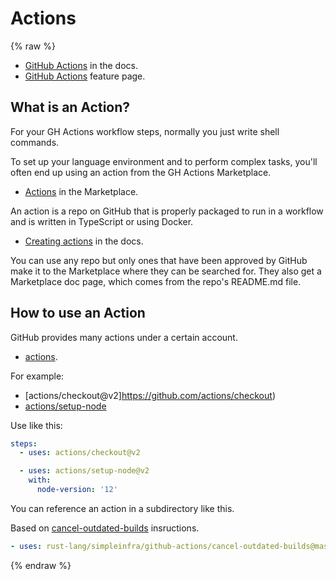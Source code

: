 # Actions

{% raw %}

- [GitHub Actions](https://docs.github.com/en/actions) in the docs.
- [GitHub Actions](https://github.com/features/actions) feature page.


## What is an Action?

For your GH Actions workflow steps, normally you just write shell commands.

To set up your language environment and to perform complex tasks, you'll often end up using an action from the GH Actions Marketplace.

- [Actions](https://github.com/marketplace?type=actions) in the Marketplace.

An action is a repo on GitHub that is properly packaged to run in a workflow and is written in TypeScript or using Docker.

- [Creating actions](https://docs.github.com/en/actions/creating-actions) in the docs.

You can use any repo but only ones that have been approved by GitHub make it to the Marketplace where they can be searched for. They also get a Marketplace doc page, which comes from the repo's README.md file.


## How to use an Action

GitHub provides many actions under a certain account.

- [actions](https://github.com/actions).

For example:

- [actions/checkout@v2]https://github.com/actions/checkout)
- [actions/setup-node](https://github.com/actions/setup-node)

Use like this:

```yaml
steps:
  - uses: actions/checkout@v2

  - uses: actions/setup-node@v2
    with:
      node-version: '12'
```

You can reference an action in a subdirectory like this.

Based on [cancel-outdated-builds](https://github.com/rust-lang/simpleinfra/tree/master/github-actions/cancel-outdated-builds) insructions.

```yaml
- uses: rust-lang/simpleinfra/github-actions/cancel-outdated-builds@master
```

{% endraw %}
